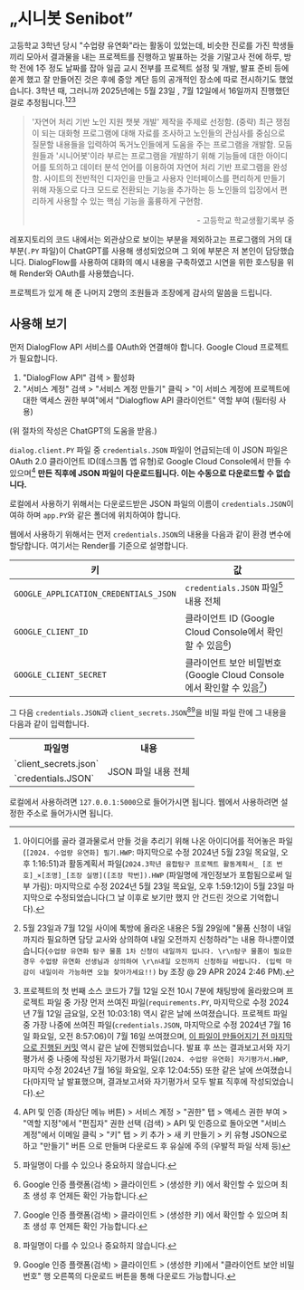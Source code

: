 # „시니봇 Senibot”
고등학교 3학년 당시 "수업량 유연화"라는 활동이 있었는데, 비슷한 진로를 가진 학생들끼리 모아서 결과물을 내는 프로젝트를 진행하고 발표하는 것을 기말고사 전에 하루, 방학 전에 1주 정도 날짜를 잡아 일곱 교시 전부를 프로젝트 설정 및 개발, 발표 준비 등에 쏟게 했고 잘 만들어진 것은 후에 중앙 계단 등의 공개적인 장소에 따로 전시하기도 했었습니다. 3학년 때, 그러니까 2025년에는 5월 23일 , 7월 12일에서 16일까지 진행했던 걸로 추정됩니다.[^1][^2][^3]
[^1]: 아이디어를 골라 결과물로서 만들 것을 추리기 위해 나온 아이디어를 적어놓은 파일(`[2024. 수업량 유연화] 필기.HWP`: 마지막으로 수정 2024‎년 ‎5‎월 ‎23‎일 ‎목요일, ‏‎오후 1:16:51)과 활동계획서 파일(`2024.3학년 융합탐구 프로젝트 활동계획서_ [조 번호]_×[조명]_[조장 실명]([조장 학번]).HWP` (파일명에 개인정보가 포함됨으로써 일부 가림): ‎마지막으로 수정 2024‎년 ‎5‎월 ‎23‎일 ‎목요일, ‏‎오후 1:59:12)이 5월 23일 마지막으로 수정되었습니다(그 날 이후로 보기만 했지 안 건드린 것으로 기억합니다).
[^2]: 5월 23일과 7월 12일 사이에 톡방에 올라온 내용은 5월 29일에 "물품 신청이 내일까지라 필요하면 담당 교사와 상의하여 내일 오전까지 신청하라"는 내용 하나뿐이였습니다(`수업량 유연화 탐구 물품 1차 신청이 내일까지 입니다. \r\n탐구 물품이 필요한 경우 수업량 유연화 선생님과 상의하여 \r\n내일 오전까지 신청하길 바랍니다. (입력 마감이 내일이라 가능하면 오늘 찾아가세요!!)` by 조장 @ 29 APR 2024 2:46 PM).
[^3]: 프로젝트의 첫 번째 소스 코드가 7월 12일 오전 10시 7분에 채팅방에 올라왔으며 프로젝트 파일 중 가장 먼저 쓰여진 파일(`requirements.PY`, 마지막으로 수정 ‎2024‎년 ‎7‎월 ‎12‎일 ‎금요일, ‏‎오전 10:03:18) 역시 같은 날에 쓰여졌습니다. 프로젝트 파일 중 가장 나중에 쓰여진 파일(`credentials.JSON`,  마지막으로 수정 ‎2024‎년 ‎7‎월 ‎16‎일 ‎화요일, ‏‎오전 8:57:06)이 7월 16일 쓰여졌으며, [이 파일이 만들어지기 전 마지막으로 진행된 커밋](https://github.com/wbal1/senibot/commit/155fb27a84e1e7aa37b8c4ad00093a0f238e2b83) 역시 같은 날에 진행되었습니다. 발표 후 쓰는 결과보고서와 자기평가서 중 나중에 작성된 자기평가서 파일(`[2024. 수업량 유연화] 자기평가서.HWP`, 마지막 수정 ‎2024‎년 ‎7‎월 ‎16‎일 ‎화요일, ‏‎오후 12:04:55) 또한 같은 날에 쓰여졌습니다(마지막 날 발표했으며, 결과보고서와 자기평가서 모두 발표 직후에 작성되었습니다).
> '자연어 처리 기반 노인 지원 챗봇 개발' 제작을 주제로 선정함. (중략) 최근 쟁점이 되는 대화형 프로그램에 대해 자료를 조사하고 노인들의 관심사를 중심으로 질문할 내용들을 입력하여 독거노인들에게 도움을 주는 프로그램을 개발함. 모둠원들과 '시니어봇'이라 부르는 프로그램을 개발하기 위해 기능들에 대한 아이디어를 토의하고 데이터 분석 언어를 이용하여 자연어 처리 기반 프로그램을 완성함. 사이트의 전반적인 디자인을 만들고 사용자 인터페이스를 편리하게 만들기 위해 자동으로 다크 모드로 전환되는 기능을 추가하는 등 노인들의 입장에서 편리하게 사용할 수 있는 핵심 기능을 훌륭하게 구현함.
> <p align="right">- 고등학교 학교생활기록부 중</p>
레포지토리의 코드 내에서는 외관상으로 보이는 부분을 제외하고는 프로그램의 거의 대부분(`.PY` 파일)이 ChatGPT를 사용해 생성되었으며 그 외에 부분은 저 본인이 담당했습니다. DialogFlow를 사용하여 대화의 예시 내용을 구축하였고 시연을 위한 호스팅을 위해 Render와 OAuth를 사용했습니다.

프로젝트가 있게 해 준 나머지 2명의 조원들과 조장에게 감사의 말씀을 드립니다.
## 사용해 보기
먼저 DialogFlow API 서비스를 OAuth와 연결해야 합니다. Google Cloud 프로젝트가 필요합니다.
1. "DialogFlow API" 검색 > 활성화
2. "서비스 계정" 검색 > "서비스 계정 만들기" 클릭 > "이 서비스 계정에 프로젝트에 대한 액세스 권한 부여"에서 "Dialogflow API 클라이언트" 역할 부여 (필터링 사용)

(위 절차의 작성은 ChatGPT의 도움을 받음.)

`dialog.client.PY` 파일 중 `credentials.JSON` 파일이 언급되는데 이 JSON 파일은 OAuth 2.0 클라이언트 ID(데스크톱 앱 유형)로 Google Cloud Console에서 만들 수 있으며[^4] **만든 직후에 JSON 파일이 다운로드됩니다. 이는 수동으로 다운로드할 수 없습니다.**
[^4]: API 및 인증 (좌상단 메뉴 버튼) > 서비스 계정 > "권한" 탭 > 액세스 권한 부여 > "역할 지정"에서 "편집자" 권한 선택 (검색) > API 및 인증으로 돌아오면 "서비스 계정"에서 이메일 클릭 > "키" 탭 > 키 추가 > 새 키 만들기 > 키 유형 JSON으로 하고 "만들기" 버튼 으로 만들며 다운로드 후 유실에 주의 (우발적 파일 삭제 등)

로컬에서 사용하기 위해서는 다운로드받은 JSON 파일의 이름이 `credentials.JSON`이여햐 하며 `app.PY`와 같은 폴더에 위치하여야 합니다.

웹에서 사용하기 위해서는 먼저 `credentials.JSON`의 내용을 다음과 같이 환경 변수에 할당합니다. 여기서는 Render를 기준으로 설명합니다.

|키|값|
|--|--|
|`GOOGLE_APPLICATION_CREDENTIALS_JSON`|`credentials.JSON` 파일[^5] 내용 전체|
|`GOOGLE_CLIENT_ID`|클라이언트 ID (Google Cloud Console에서 확인할 수 있음[^6])|
|`GOOGLE_CLIENT_SECRET`|클라이언트 보안 비밀번호 (Google Cloud Console에서 확인할 수 있음[^6])|
[^5]: 파일명이 다를 수 있으나 중요하지 않습니다.
[^6]: Google 인증 플랫폼(검색) > 클라이인트 > (생성한 키) 에서 확인할 수 있으며 최초 생성 후 언제든 확인 가능합니다.

그 다음 `credentials.JSON`과 `client_secrets.JSON`[^5][^7]을 비밀 파일 란에 그 내용을 다음과 같이 입력합니다.
[^7]: Google 인증 플랫폼(검색) > 클라이인트 > (생성한 키)에서 "클라이언트 보안 비밀번호" 행 오른쪽의 다운로드 버튼을 통해 다운로드 가능합니다.

<table>
  <tr>
    <th>파일명</th>
    <th>내용</th>
  </tr><tr>
    <td>`client_secrets.json`</td>
    <td rowspan="2">JSON 파일 내용 전체</td>
  </tr><tr>
    <td>`credentials.JSON`</td>
  </tr>
</table>

로컬에서 사용하려면 `127.0.0.1:5000`으로 들어가시면 됩니다. 웹에서 사용하려면 설정한 주소로 들어가시면 됩니다.
